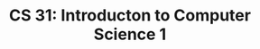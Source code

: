 ---
title: "CS 31: Introducton to Computer Science 1"
collection: teaching
type: "Undergraduate"
venue: "UCLA"
quarter: Winter 2020 
---